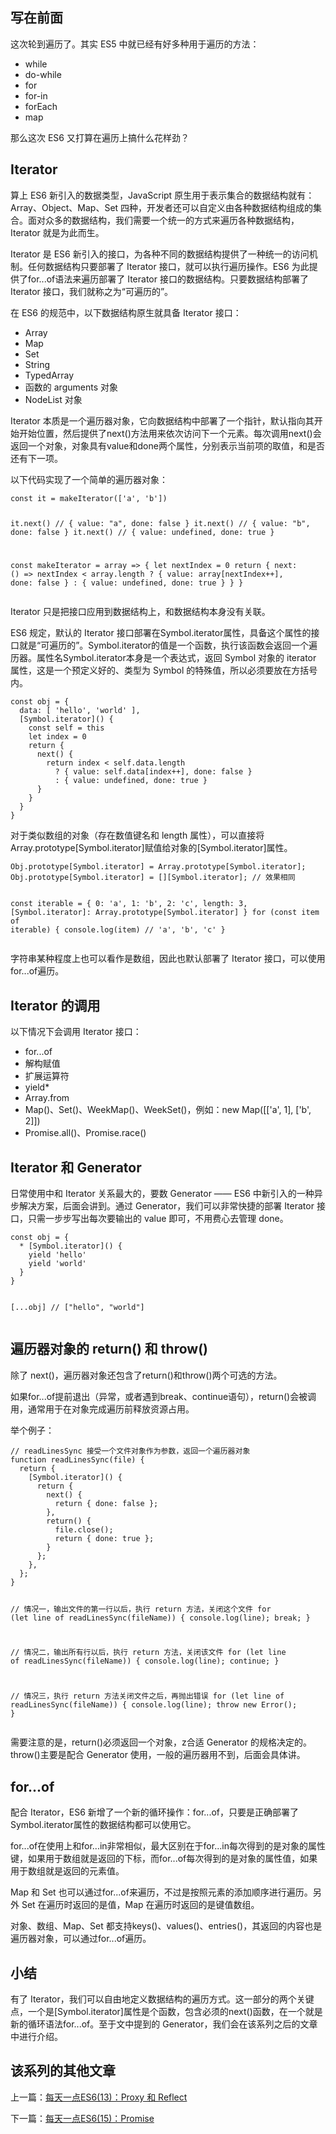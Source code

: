 <h2>写在前面</h2>
<p>这次轮到遍历了。其实 ES5 中就已经有好多种用于遍历的方法：</p>
<ul>
  <li><span class='code'>while</span></li>
  <li><span class='code'>do-while</span></li>
  <li><span class='code'>for</span></li>
  <li><span class='code'>for-in</span></li>
  <li><span class='code'>forEach</span></li>
  <li><span class='code'>map</span></li>
</ul>
<p>那么这次 ES6 又打算在遍历上搞什么花样劲？</p>

<h2>Iterator</h2>
<p>算上 ES6 新引入的数据类型，JavaScript 原生用于表示集合的数据结构就有：Array、Object、Map、Set 四种，开发者还可以自定义由各种数据结构组成的集合。面对众多的数据结构，我们需要一个统一的方式来遍历各种数据结构，Iterator 就是为此而生。</p>
<p>Iterator 是 ES6 新引入的接口，为各种不同的数据结构提供了一种统一的访问机制。任何数据结构只要部署了 Iterator 接口，就可以执行遍历操作。ES6 为此提供了<span class='code'>for...of</span>语法来遍历部署了 Iterator 接口的数据结构。只要数据结构部署了 Iterator 接口，我们就称之为“可遍历的”。</p>
<p>在 ES6 的规范中，以下数据结构原生就具备 Iterator 接口：</p>
<ul>
  <li>Array</li>
  <li>Map</li>
  <li>Set</li>
  <li>String</li>
  <li>TypedArray</li>
  <li>函数的 arguments 对象</li>
  <li>NodeList 对象</li>
</ul>

<p>Iterator 本质是一个遍历器对象，它向数据结构中部署了一个指针，默认指向其开始开始位置，然后提供了<span class='code'>next()</span>方法用来依次访问下一个元素。每次调用<span class='code'>next()</span>会返回一个对象，对象具有<span class='code'>value</span>和<span class='code'>done</span>两个属性，分别表示当前项的取值，和是否还有下一项。</p>
<p>以下代码实现了一个简单的遍历器对象：</p>
<pre><code class='javascript'>const it = makeIterator(['a', 'b'])

it.next() // { value: "a", done: false }
it.next() // { value: "b", done: false }
it.next() // { value: undefined, done: true }

const makeIterator = array => {
  let nextIndex = 0
  return {
    next: () => nextIndex < array.length
      ? { value: array[nextIndex++], done: false }
      : { value: undefined, done: true }
  }
}</code></pre>

<p>Iterator 只是把接口应用到数据结构上，和数据结构本身没有关联。</p>
<p>ES6 规定，默认的 Iterator 接口部署在<span class='code'>Symbol.iterator</span>属性，具备这个属性的接口就是“可遍历的”。<span class='code'>Symbol.iterator</span>的值是一个函数，执行该函数会返回一个遍历器。属性名<span class='code'>Symbol.iterator</span>本身是一个表达式，返回 Symbol 对象的 iterator 属性，这是一个预定义好的、类型为 Symbol 的特殊值，所以必须要放在方括号内。</p>
<pre><code class='javascript'>const obj = {
  data: [ 'hello', 'world' ],
  [Symbol.iterator]() {
    const self = this
    let index = 0
    return {
      next() {
        return index < self.data.length
          ? { value: self.data[index++], done: false }
          : { value: undefined, done: true }
      }
    }
  }
}</code></pre>

<p>对于类似数组的对象（存在数值键名和 length 属性），可以直接将<span class='code'>Array.prototype[Symbol.iterator]</span>赋值给对象的<span class='code'>[Symbol.iterator]</span>属性。</p>
<pre><code class='javascript'>Obj.prototype[Symbol.iterator] = Array.prototype[Symbol.iterator];
Obj.prototype[Symbol.iterator] = [][Symbol.iterator]; // 效果相同

const iterable = {
  0: 'a',
  1: 'b',
  2: 'c',
  length: 3,
  [Symbol.iterator]: Array.prototype[Symbol.iterator]
}
for (const item of iterable) {
  console.log(item) // 'a', 'b', 'c'
}</code></pre>

<p>字符串某种程度上也可以看作是数组，因此也默认部署了 Iterator 接口，可以使用<span class='code'>for...of</span>遍历。</p>

<h2>Iterator 的调用</h2>
<p>以下情况下会调用 Iterator 接口：</p>
<ul>
  <li><span class='code'>for...of</span></li>
  <li>解构赋值</li>
  <li>扩展运算符</li>
  <li><span class='code'>yield*</span></li>
  <li><span class='code'>Array.from</span></li>
  <li><span class='code'>Map()</span>、<span class='code'>Set()</span>、<span class='code'>WeekMap()</span>、<span class='code'>WeekSet()</span>，例如：<span class='code'>new Map([['a', 1], ['b', 2]])</span></li>
  <li><span class='code'>Promise.all()</span>、<span class='code'>Promise.race()</span></li>
</ul>

<h2>Iterator 和 Generator</h2>
<p>日常使用中和 Iterator 关系最大的，要数 Generator —— ES6 中新引入的一种异步解决方案，后面会讲到。通过 Generator，我们可以非常快捷的部署 Iterator 接口，只需一步步写出每次要输出的 value 即可，不用费心去管理 done。</p>
<pre><code class='javascript'>const obj = {
  * [Symbol.iterator]() {
    yield 'hello'
    yield 'world'
  }
}

[...obj] // ["hello", "world"]</code></pre>

<h2>遍历器对象的 return() 和 throw()</h2>
<p>除了 <span class='code'>next()</span>，遍历器对象还包含了<span class='code'>return()</span>和<span class='code'>throw()</span>两个可选的方法。</p>
<p>如果<span class='code'>for...of</span>提前退出（异常，或者遇到<span class='code'>break</span>、<span class='code'>continue</span>语句），<span class='code'>return()</span>会被调用，通常用于在对象完成遍历前释放资源占用。</p>
<p>举个例子：</p>
<pre><code class='javascript'>// readLinesSync 接受一个文件对象作为参数，返回一个遍历器对象
function readLinesSync(file) {
  return {
    [Symbol.iterator]() {
      return {
        next() {
          return { done: false };
        },
        return() {
          file.close();
          return { done: true };
        }
      };
    },
  };
}

// 情况一，输出文件的第一行以后，执行 return 方法，关闭这个文件
for (let line of readLinesSync(fileName)) {
  console.log(line);
  break;
}

// 情况二，输出所有行以后，执行 return 方法，关闭该文件
for (let line of readLinesSync(fileName)) {
  console.log(line);
  continue;
}

// 情况三，执行 return 方法关闭文件之后，再抛出错误
for (let line of readLinesSync(fileName)) {
  console.log(line);
  throw new Error();
}</code></pre>

<p>需要注意的是，<span class='code'>return()</span>必须返回一个对象，z合适 Generator 的规格决定的。<span class='code'>throw()</span>主要是配合 Generator 使用，一般的遍历器用不到，后面会具体讲。</p>

<h2>for...of</h2>
<p>配合 Iterator，ES6 新增了一个新的循环操作：<span class='code'>for...of</span>，只要是正确部署了<span class='code'>Symbol.iterator</span>属性的数据结构都可以使用它。</p>
<p><span class='code'>for...of</span>在使用上和<span class='code'>for...in</span>非常相似，最大区别在于<span class='code'>for...in</span>每次得到的是对象的属性键，如果用于数组就是返回的下标，而<span class='code'>for...of</span>每次得到的是对象的属性值，如果用于数组就是返回的元素值。</p>
<p>Map 和 Set 也可以通过<span class='code'>for...of</span>来遍历，不过是按照元素的添加顺序进行遍历。另外 Set 在遍历时返回的是值，Map 在遍历时返回的是键值数组。</p>
<p>对象、数组、Map、Set 都支持<span class='code'>keys()</span>、<span class='code'>values()</span>、<span class='code'>entries()</span>，其返回的内容也是遍历器对象，可以通过<span class='code'>for...of</span>遍历。</p>


<h2>小结</h2>
<p>有了 Iterator，我们可以自由地定义数据结构的遍历方式。这一部分的两个关键点，一个是<span class='code'>[Symbol.iterator]</span>属性是个函数，包含必须的<span class='code'>next()</span>函数，在一个就是新的循环语法<span class='code'>for...of</span>。至于文中提到的 Generator，我们会在该系列之后的文章中进行介绍。</p>

<h2>该系列的其他文章</h2>
<p>上一篇：<a href="es6-daily-13-proxy-and-reflect.html">每天一点ES6(13)：Proxy 和 Reflect</a></p>
<p>下一篇：<a href="es6-daily-15-promise.html">每天一点ES6(15)：Promise</a></p>
